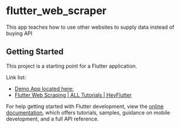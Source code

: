 # flutter_web_scraper

This app teaches how to use other websites to supply data instead of buying API

## Getting Started

This project is a starting point for a Flutter application.

Link list:

- [Demo App located here: ](http://apps.pascoclass.net)
- [Flutter Web Scraping | ALL Tutorials | HeyFlutter](https://www.youtube.com/watch?v=wW9T5lP3DoY&t=1s)

For help getting started with Flutter development, view the
[online documentation](https://docs.flutter.dev/), which offers tutorials,
samples, guidance on mobile development, and a full API reference.
